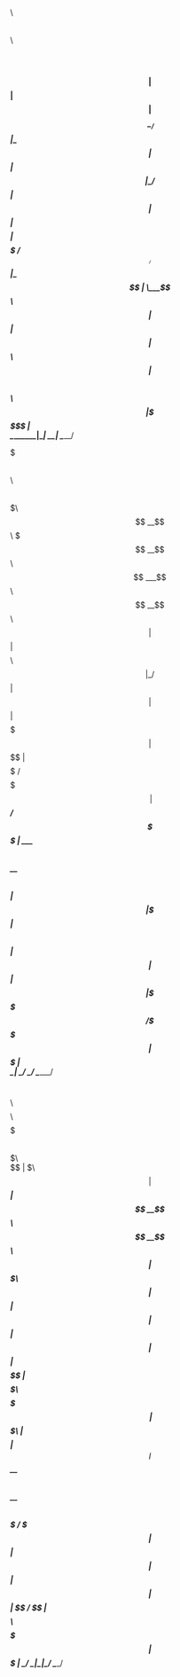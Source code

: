  
  $$$$$$\    $$\ $$\   $$\  $$$$$$\         
 $$  __$$\ $$$$ |$$ |  $$ |$$ ___$$\        
 \__/  $$ |\_$$ |$$ |  $$ |\_/   $$ |       
  $$$$$$  |  $$ |$$$$$$$$ |  $$$$$ /        
 $$  ____/   $$ |\_____$$ |  \___$$\        
 $$ |        $$ |      $$ |$$\   $$ |       
 $$$$$$$$\ $$$$$$\     $$ |\$$$$$$  |       
 \________|\______|    \__| \______/        
                                            
                                            
                                            
 $$$$$$$\   $$$$$$\   $$$$$$\  $$$$$$$\     
 $$  __$$\ $$$ __$$\ $$ ___$$\ $$  __$$\    
 $$ |  $$ |$$$$\ $$ |\_/   $$ |$$ |  $$ |   
 $$$$$$$  |$$\$$\$$ |  $$$$$ / $$$$$$$\ |   
 $$  ____/ $$ \$$$$ |  \___$$\ $$  __$$\    
 $$ |      $$ |\$$$ |$$\   $$ |$$ |  $$ |   
 $$ |      \$$$$$$  /\$$$$$$  |$$$$$$$  |   
 \__|       \______/  \______/ \_______/    
                                            
                                            
                                            
 $$\      $$\ $$$$$$$$\ $$$$$$$\  $$$$$$$\  
 $$ | $\  $$ |$$  _____|$$  __$$\ $$  __$$\ 
 $$ |$$$\ $$ |$$ |      $$ |  $$ |$$ |  $$ |
 $$ $$ $$\$$ |$$$$$\    $$$$$$$\ |$$$$$$$\ |
 $$$$  _$$$$ |$$  __|   $$  __$$\ $$  __$$\ 
 $$$  / \$$$ |$$ |      $$ |  $$ |$$ |  $$ |
 $$  /   \$$ |$$$$$$$$\ $$$$$$$  |$$$$$$$  |
 \__/     \__|\________|\_______/ \_______/ 
                                            
                                            
                                            
 
